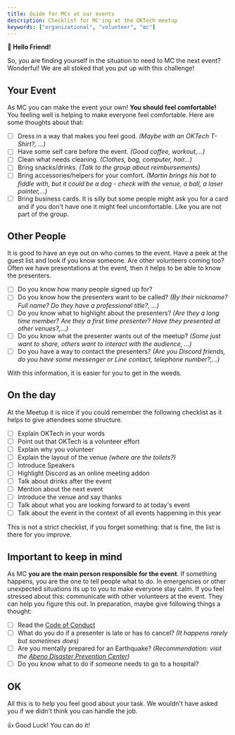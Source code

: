 ```yaml
---
title: Guide for MCs at our events
description: Checklist for MC'ing at the OKTech meetup
keywords: ["organizational", "volunteer", "mc"]
---
```


**👋 Hello Friend!**

So, you are finding yourself in the situation to need to MC the next event?
Wonderful! We are all stoked that you put up with this challenge!

## Your Event

As MC you can make the event your own! **You should feel comfortable!** You feeling well is helping to make everyone feel comfortable. Here are some thoughts about that:

- [ ] Dress in a way that makes you feel good. _(Maybe with an OKTech T-Shirt?, ...)_
- [ ] Have some self care before the event. _(Good coffee, workout,...)_
- [ ] Clean what needs cleaning. _(Clothes, bag, computer, hair...)_
- [ ] Bring snacks/drinks. _(Talk to the group about reimbursements)_
- [ ] Bring accessories/helpers for your comfort. _(Martin brings his hat to fiddle with, but it could be a dog - check with the venue, a ball, a laser pointer,...)_
- [ ] Bring business cards. It is silly but some people might ask you for a card and if you don't have one it might feel uncomfortable. Like you are not part of the group.

## Other People

It is good to have an eye out on who comes to the event. Have a peek at the guest list and look if you know someone. Are other volunteers coming too? Often we have presentations at the event, then it helps to be able to know the presenters.

- [ ] Do you know how many people signed up for?
- [ ] Do you know how the presenters want to be called? _(By their nickname? Full name? Do they have a professional title?, ...)_
- [ ] Do you know what to highlight about the presenters? _(Are they a long time member? Are they a first time presenter? Have they presented at other venues?,...)_
- [ ] Do you know what the presenter wants out of the meetup? _(Some just want to share, others want to interact with the audience, ...)_
- [ ] Do you have a way to contact the presenters? _(Are you Discord friends, do you have some messenger or Line contact, telephone number?,...)_

With this information, it is easier for you to get in the weeds.

## On the day

At the Meetup it is nice if you could remember the following checklist as it helps to give attendees some structure.

- [ ] Explain OKTech in your words
- [ ] Point out that OKTech is a volunteer effort
- [ ] Explain why you volunteer
- [ ] Explain the layout of the venue _(where are the toilets?)_
- [ ] Introduce Speakers
- [ ] Highlight Discord as an online meeting addon
- [ ] Talk about drinks after the event
- [ ] Mention about the next event
- [ ] Introduce the venue and say thanks
- [ ] Talk about what you are looking forward to at today's event
- [ ] Talk about the event in the context of all events happening in this year

This is not a strict checklist, if you forget something: that is fine, the list is there for you improve.

## Important to keep in mind

As MC **you are the main person responsible for the event**. If something happens, you are the one to tell people what to do. In emergencies or other unexpected situations its up to you to make everyone stay calm. If you feel stressed about this: communicate with other volunteers at the event. They can help you figure this out. In preparation, maybe give following things a thought:

- [ ] Read the [Code of Conduct](https://oktech.jp/code-of-conduct)
- [ ] What do you do if a presenter is late or has to cancel? _(It happens rarely but sometimes does)_
- [ ] Are you mentally prepared for an Earthquake? _(Recommendation: visit the [Abeno Disaster Prevention Center](https://en.osaka-info.jp/spot/osaka-abeno-life-safety-learning-center/))_
- [ ] Do you know what to do if someone needs to go to a hospital?

## OK

All this is to help you feel good about your task. We wouldn't have asked you if we didn't think you can handle the job.

👍 Good Luck! You can do it!
